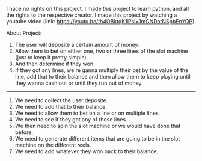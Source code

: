 I hace no rights on this project. I made this project to learn python, and all the rights to the respective creator.
I made this project by watching a youtube video (link: https://youtu.be/th4OBktqK1I?si=1mCNDatNSpbEnYQP)

About Project:
1. The user will deposite a certain amount of money.
2. Allow them to bet on either one, two or three lines of the slot machine (just to keep it pretty simple).
3. And then determine if they won.
4. If they got any lines, we're ganna multiply their bet by the value of the line, add that to their balance and then allow them to keep playing until they wanna cash out or until they run out of money.

---

1. We need to collect the user deposite.
2. We need to add that to their balance.
3. We need to allow them to bet on a line or on multiple lines.
4. We need to see if they got any of those lines.
5. We then need to spin the slot machine or we would have done that before.
6. We need to generate different items that are going to be in the slot machine on the different reels.
7. We need to add whatever they won back to their balance.
